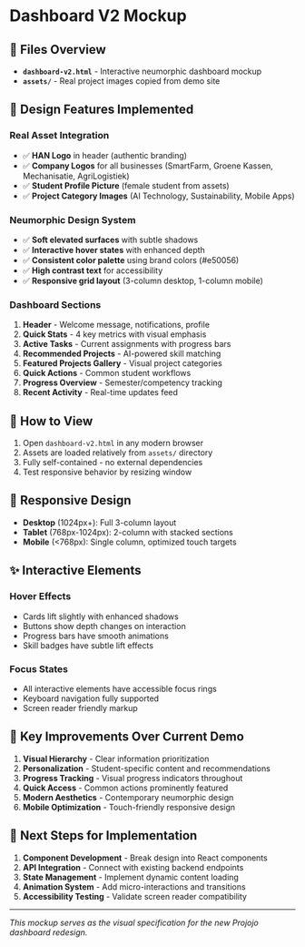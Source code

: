 # Dashboard V2 Mockup

## 📁 Files Overview

- **`dashboard-v2.html`** - Interactive neumorphic dashboard mockup
- **`assets/`** - Real project images copied from demo site

## 🎨 Design Features Implemented

### Real Asset Integration
- ✅ **HAN Logo** in header (authentic branding)
- ✅ **Company Logos** for all businesses (SmartFarm, Groene Kassen, Mechanisatie, AgriLogistiek)
- ✅ **Student Profile Picture** (female student from assets)
- ✅ **Project Category Images** (AI Technology, Sustainability, Mobile Apps)

### Neumorphic Design System
- ✅ **Soft elevated surfaces** with subtle shadows
- ✅ **Interactive hover states** with enhanced depth
- ✅ **Consistent color palette** using brand colors (#e50056)
- ✅ **High contrast text** for accessibility
- ✅ **Responsive grid layout** (3-column desktop, 1-column mobile)

### Dashboard Sections
1. **Header** - Welcome message, notifications, profile
2. **Quick Stats** - 4 key metrics with visual emphasis
3. **Active Tasks** - Current assignments with progress bars
4. **Recommended Projects** - AI-powered skill matching
5. **Featured Projects Gallery** - Visual project categories
6. **Quick Actions** - Common student workflows
7. **Progress Overview** - Semester/competency tracking
8. **Recent Activity** - Real-time updates feed

## 🚀 How to View

1. Open `dashboard-v2.html` in any modern browser
2. Assets are loaded relatively from `assets/` directory
3. Fully self-contained - no external dependencies
4. Test responsive behavior by resizing window

## 📱 Responsive Design

- **Desktop** (1024px+): Full 3-column layout
- **Tablet** (768px-1024px): 2-column with stacked sections
- **Mobile** (<768px): Single column, optimized touch targets

## ✨ Interactive Elements

### Hover Effects
- Cards lift slightly with enhanced shadows
- Buttons show depth changes on interaction
- Progress bars have smooth animations
- Skill badges have subtle lift effects

### Focus States
- All interactive elements have accessible focus rings
- Keyboard navigation fully supported
- Screen reader friendly markup

## 🎯 Key Improvements Over Current Demo

1. **Visual Hierarchy** - Clear information prioritization
2. **Personalization** - Student-specific content and recommendations
3. **Progress Tracking** - Visual progress indicators throughout
4. **Quick Access** - Common actions prominently featured
5. **Modern Aesthetics** - Contemporary neumorphic design
6. **Mobile Optimization** - Touch-friendly responsive design

## 🔄 Next Steps for Implementation

1. **Component Development** - Break design into React components
2. **API Integration** - Connect with existing backend endpoints
3. **State Management** - Implement dynamic content loading
4. **Animation System** - Add micro-interactions and transitions
5. **Accessibility Testing** - Validate screen reader compatibility

---

*This mockup serves as the visual specification for the new Projojo dashboard redesign.*



